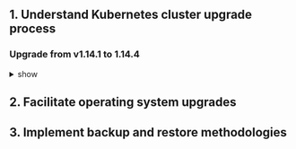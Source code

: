 ## 1. Understand Kubernetes cluster upgrade process

### Upgrade from v1.14.1 to 1.14.4
<details><summary>show</summary>
<p>

Follow instructions from [Kubernetes document](https://kubernetes.io/docs/tasks/administer-cluster/kubeadm/kubeadm-upgrade-1-14/).

The upgrade workflow at high level is the following:

- Upgrade the primary control plane node.
- Upgrade additional control plane nodes.
- Upgrade worker nodes.

#### Find the latest stable 1.14 version:
```bash
sudo -i
apt update
apt-cache policy kubeadm
# find the latest 1.14 version in the list
# it should look like 1.14.x-00, where x is the latest patch
```

#### Upgrade the first control plane node (master):
```bash
apt-mark unhold kubeadm kubelet && apt-get update && apt-get install -y kubeadm=1.14.4-00 && apt-mark hold kubeadm
kubeadm upgrade plan
kubeadm upgrade apply v1.14.4
```

Upgrade the kubelet and kubectl on the control plane node:
```bash
apt-mark unhold kubelet kubectl && apt-get update && apt-get install -y kubelet=1.14.4-00 kubectl=1.14.4-00 && apt-mark hold kubelet kubectl
```
Restart kubelet:
```bash
systemctl restart kubelet
```
#### Upgrade additional control plane nodes:
```bash
sudo kubeadm upgrade node experimental-control-plane
```
#### Upgrade worker nodes:
Upgrade kubeadm on all worker nodes:
```bash
apt-mark unhold kubeadm kubelet && apt-get update && apt-get install -y kubeadm=1.14.4-00 && apt-mark hold kubeadm
```
Going back to master node and cordon the worker node. Prepare the node for maintenance by marking it unschedulable and evicting 
the workloads:
```bash
kubectl drain worker1 --ignore-daemonsets --delete-local-data
```
Enter the worker node and Upgrade the kubelet config:
```bash
sudo -i
kubeadm upgrade node config --kubelet-version v1.14.4
```
Upgrade kubelet and kubectl, and restart kubectl
```bash
apt-mark unhold kubelet kubectl && apt-get update && apt-get install -y kubelet=1.14.4-00 kubectl=1.14.4-00 && apt-mark hold kubelet kubectl
systemctl restart kubelet
```
#### Uncordon the worker node and verify the status of the cluster:
```bash
kubectl uncordon worker1
kubectl get nodes
```

</p>
</details>

## 2. Facilitate operating system upgrades
## 3. Implement backup and restore methodologies

